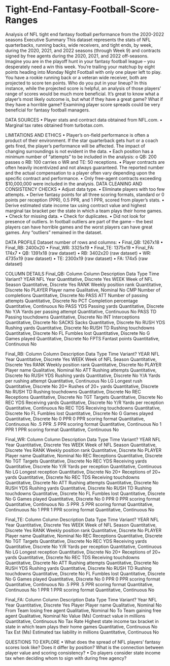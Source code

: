 # Tight-End-Fantasy-Football-Score-Ranges
Analysis of NFL tight end fantasy football performance from the 2020-2022 seasons
Executive Summary
This dataset represents the stats of NFL quarterbacks, running backs, wide receivers, and tight ends, by week, during the 2020, 2021, and 2022 seasons (through Week 9) and contracts signed by free agents during the 2020, 2021, and 2022 off-seasons. Imagine you are in the playoff hunt in your fantasy football league – you desperately need a win this week. You’re trailing your matchup by eight points heading into Monday Night Football with only one player left to play. You have a rookie running back or a veteran wide receiver, both are projected to score ten points. Who do you put in your lineup? In this instance, while the projected score is helpful, an analysis of those players’ range of scores would be much more beneficial. It’s great to know what a player’s most likely outcome is, but what if they have a great game? What if they have a horrible game? Examining player score spreads could be very beneficial for fantasy football managers.

DATA SOURCES
•	Player stats and contract data obtained from NFL.com.
•	Marginal tax rates obtained from turbotax.com. 

LIMITATIONS AND ETHICS
•	Player’s on-field performance is often a product of their environment. If the star quarterback gets hurt or a coach gets fired, the player’s performance will be affected. The impact of changing surroundings is not evident in the data.
•	Each position has a minimum number of “attempts” to be included in the analysis:
o	QB: 200 passes
o	RB: 100 carries
o	WR and TE: 50 receptions.
•	Player contracts are often heavily incentivized and not always guaranteed. The reported number and the actual compensation to a player often vary depending upon the specific contract and performance.
•	Only free-agent contracts exceeding $10,000,000 were included in the analysis.
DATA CLEANING AND CONSISTENCY CHECKS
•	Adjust data type.
•	Eliminate players with too few attempts.
•	Derive fantasy points for all three scoring formats, standard or 0 points per reception (PPR), 0.5 PPR, and 1 PPR, scored from player’s stats.
•	Derive estimated state income tax using contract value and highest marginal tax bracket per the state in which a team plays their home games.
•	Check for missing data.
•	Check for duplicates.
•	Did not look for presence of outliers. In football outliers are part of the game – the best players can have horrible games and the worst players can have great games. Any “outliers” remained in the dataset. 

DATA PROFILE
Dataset number of rows and columns:
•	Final_QB: 1267x18
•	Final_RB: 2400x20
•	Final_WR: 3325x19
•	Final_TE: 1375x19
•	Final_FA: 174x7
•	QB: 1391x18 (raw dataset)
•	RB: 3402x20 (raw dataset)
•	WR: 4735x19 (raw dataset)
•	TE: 2300x19 (raw dataset)
•	FA: 174x5 (raw dataset)

COLUMN DETAILS
Final_QB:
Column	Column Description	Data Type	Time Variant?
YEAR	NFL Year	Quantitative, Discrete	Yes
WEEK	Week of NFL Season	Quantitative, Discrete	Yes
RANK	Weekly position rank	Quantitative, Discrete	No
PLAYER	Player name	Qualitative, Nominal	No
CMP	Number of completions	Quantitative, Discrete	No
PASS ATT	Number of passing attempts	Quantitative, Discrete	No
PCT	Completion percentage	Quantitative, Continuous	No
PASS YDS	Passing yards	Quantitative, Discrete	No
Y/A	Yards per passing attempt	Quantitative, Continuous	No
PASS TD	Passing touchdowns	Quantitative, Discrete	No
INT	Interceptions	Quantitative, Discrete	No
SACKS	Sacks	Quantitative, Discrete	No
RUSH YDS	Rushing yards	Quantitative, Discrete	No
RUSH TD	Rushing touchdowns	Quantitative, Discrete	No
FL	Fumbles lost	Quantitative, Discrete	No
G	Games played	Quantitative, Discrete	No
FPTS	Fantast points	Quantitative, Continuous	No

Final_RB:
Column	Column Description	Data Type	Time Variant?
YEAR	NFL Year	Quantitative, Discrete	Yes
WEEK	Week of NFL Season	Quantitative, Discrete	Yes
RANK	Weekly position rank	Quantitative, Discrete	No
PLAYER	Player name	Qualitative, Nominal	No
ATT	Rushing attempts	Quantitative, Discrete	No
RUSH YDS	Rushing yards	Quantitative, Discrete	No
Y/A	Yards per rushing attempt	Quantitative, Continuous	No
LG	Longest rush	Quantitative, Discrete	No
20+	Rushes of 20+ yards	Quantitative, Discrete	No
RUSH TD	Rushing touchdowns	Quantitative, Discrete	No
REC	Receptions	Quantitative, Discrete	No
TGT	Targets	Quantitative, Discrete	No
REC YDS	Receiving yards	Quantitative, Discrete	No
Y/R	Yards per reception	Quantitative, Continuous	No
REC TDS	Receiving touchdowns	Quantitative, Discrete	No
FL	Fumbles lost	Quantitative, Discrete	No
G	Games played	Quantitative, Discrete	No
0 PPR	0 PPR scoring format	Quantitative, Continuous	No
.5 PPR	.5 PPR scoring format	Quantitative, Continuous	No
1 PPR	1 PPR scoring format	Quantitative, Continuous	No

Final_WR:
Column	Column Description	Data Type	Time Variant?
YEAR	NFL Year	Quantitative, Discrete	Yes
WEEK	Week of NFL Season	Quantitative, Discrete	Yes
RANK	Weekly position rank	Quantitative, Discrete	No
PLAYER	Player name	Qualitative, Nominal	No
REC	Receptions	Quantitative, Discrete	No
TGT	Targets	Quantitative, Discrete	No
REC YDS	Receiving yards	Quantitative, Discrete	No
Y/R	Yards per reception	Quantitative, Continuous	No
LG	Longest reception	Quantitative, Discrete	No
20+	Receptions of 20+ yards	Quantitative, Discrete	No
REC TDS	Receiving touchdowns	Quantitative, Discrete	No
ATT	Rushing attempts	Quantitative, Discrete	No
RUSH YDS	Rushing yards	Quantitative, Discrete	No
RUSH TD	Rushing touchdowns	Quantitative, Discrete	No
FL	Fumbles lost	Quantitative, Discrete	No
G	Games played	Quantitative, Discrete	No
0 PPR	0 PPR scoring format	Quantitative, Continuous	No
.5 PPR	.5 PPR scoring format	Quantitative, Continuous	No
1 PPR	1 PPR scoring format	Quantitative, Continuous	No

Final_TE:
Column	Column Description	Data Type	Time Variant?
YEAR	NFL Year	Quantitative, Discrete	Yes
WEEK	Week of NFL Season	Quantitative, Discrete	Yes
RANK	Weekly position rank	Quantitative, Discrete	No
PLAYER	Player name	Qualitative, Nominal	No
REC	Receptions	Quantitative, Discrete	No
TGT	Targets	Quantitative, Discrete	No
REC YDS	Receiving yards	Quantitative, Discrete	No
Y/R	Yards per reception	Quantitative, Continuous	No
LG	Longest reception	Quantitative, Discrete	No
20+	Receptions of 20+ yards	Quantitative, Discrete	No
REC TDS	Receiving touchdowns	Quantitative, Discrete	No
ATT	Rushing attempts	Quantitative, Discrete	No
RUSH YDS	Rushing yards	Quantitative, Discrete	No
RUSH TD	Rushing touchdowns	Quantitative, Discrete	No
FL	Fumbles lost	Quantitative, Discrete	No
G	Games played	Quantitative, Discrete	No
0 PPR	0 PPR scoring format	Quantitative, Continuous	No
.5 PPR	.5 PPR scoring format	Quantitative, Continuous	No
1 PPR	1 PPR scoring format	Quantitative, Continuous	No

Final_FA:
Column	Column Description	Data Type	Time Variant?
Year	NFL Year	Quantitative, Discrete	Yes
Player	Player name	Qualitative, Nominal	No
From	Team losing free agent	Qualitative, Nominal	No
To	Team gaining free agent	Qualitative, Nominal	No
Value (Ms)	Contract value in millions	Quantitative, Continuous	No
Tax Rate	Highest state income tax bracket in state in which team plays their home games	Quantitative, Continuous	No
Tax Est (Ms)	Estimated tax liability in millions	Quantitative, Continuous	No

QUESTIONS TO EXPLORE
•	What does the spread of NFL players’ fantasy scores look like? Does it differ by position? What is the connection between player value and scoring consistency?
•	Do players consider state income tax when deciding whom to sign with during free agency?
